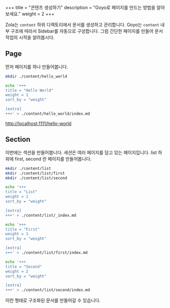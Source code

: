 +++
title = "콘텐츠 생성하기"
description = "Goyo로 페이지를 만드는 방법을 알아보세요."
weight = 2
+++

Zola는 `content` 하위 디렉토리에서 문서를 생성하고 관리합니다. Goyo는 `content` 내부 구조에 따라서 Sidebar를 자동으로 구성합니다. 그럼 간단한 페이지를 만들어 문서 작업의 시작을 알려봅시다.

## Page

먼저 페이지를 하나 만들어봅니다.

```bash
mkdir ./content/hello_world

echo '+++
title = "Hello World"
weight = 1
sort_by = "weight"

[extra]
+++' > ./content/hello_world/index.md
```

[http://localhost:1111/hello-world](http://localhost:1111/hello-world)

## Section

이번에는 섹션을 만들어봅니다. 세션은 여러 페이지를 담고 있는 페이지입니다. list 하위에 first, second 란 페이지를 만들어봅니다.

```bash
mkdir ./content/list
mkdir ./content/list/first
mkdir ./content/list/second

echo '+++
title = "List"
weight = 1
sort_by = "weight"

[extra]
+++' > ./content/list/_index.md

echo '+++
title = "First"
weight = 1
sort_by = "weight"

[extra]
+++' > ./content/list/first/index.md

echo '+++
title = "Second"
weight = 2
sort_by = "weight"

[extra]
+++' > ./content/list/second/index.md
```

이런 형태로 구조화된 문서를 만들어갈 수 있습니다.
